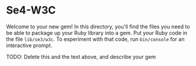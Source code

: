 # Se4-W3C

Welcome to your new gem! In this directory, you'll find the files you need to be able to package up your Ruby library into a gem. Put your Ruby code in the file `lib/se3/w3c`. To experiment with that code, run `bin/console` for an interactive prompt.

TODO: Delete this and the text above, and describe your gem

